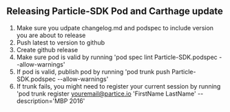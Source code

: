 ## Releasing Particle-SDK Pod and Carthage update

1. Make sure you udpate changelog.md and podspec to include version you are about to release
2. Push latest to version to github
3. Create github release
4. Make sure pod is valid by running 'pod spec lint Particle-SDK.podspec --allow-warnings'
5. If pod is valid, publish pod by running 'pod trunk push Particle-SDK.podspec --allow-warnings'
6. If trunk fails, you might need to register your current session by running 'pod trunk register youremail@partice.io 'FirstName LastName' --description='MBP 2016'
